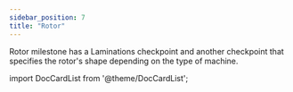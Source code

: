 ```yaml
---
sidebar_position: 7
title: "Rotor"
---
```


Rotor milestone has a Laminations checkpoint and another checkpoint that specifies the rotor's shape depending on the type of machine.

import DocCardList from '@theme/DocCardList';

<DocCardList />